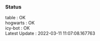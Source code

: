 ### Status


table : OK  
hogwarts : OK  
icy-bot : OK  
Latest Update : 2022-03-11 11:07:08.167763
